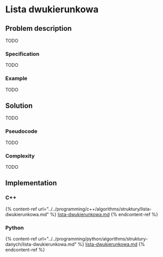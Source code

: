 # Lista dwukierunkowa

## Problem description

TODO

### Specification

TODO

### Example

TODO

## Solution

TODO

### Pseudocode

TODO

### Complexity

TODO

## Implementation

### C++

{% content-ref url="../../programming/c++/algorithms/struktury/lista-dwukierunkowa.md" %}
[lista-dwukierunkowa.md](../../programming/c++/algorithms/struktury/lista-dwukierunkowa.md)
{% endcontent-ref %}

### Python

{% content-ref url="../../programming/python/algorithms/struktury-danych/lista-dwukierunkowa.md" %}
[lista-dwukierunkowa.md](../../programming/python/algorithms/struktury-danych/lista-dwukierunkowa.md)
{% endcontent-ref %}

